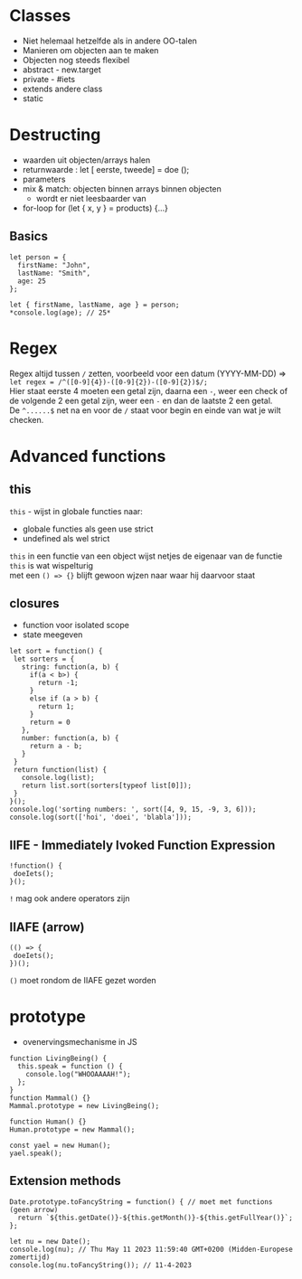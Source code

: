 # Classes
- Niet helemaal hetzelfde als in andere OO-talen
- Manieren om objecten aan te maken
- Objecten nog steeds flexibel
- abstract - new.target
- private - #iets
- extends andere class
- static<br/>

# Destructing
- waarden uit objecten/arrays halen
- returnwaarde : let [ eerste, tweede] = doe ();
- parameters
- mix & match: objecten binnen arrays binnen objecten
    - wordt er niet leesbaarder van
- for-loop for (let { x, y } = products) {...}


## Basics
```
let person = {
  firstName: "John",
  lastName: "Smith",
  age: 25
};

let { firstName, lastName, age } = person;
*console.log(age); // 25*
```

# Regex

Regex altijd tussen `/` zetten, voorbeeld voor een datum (YYYY-MM-DD) => `let regex = /^([0-9]{4})-([0-9]{2})-([0-9]{2})$/;`<br/>
Hier staat eerste 4 moeten een getal zijn, daarna een `-`, weer een check of de volgende 2 een getal zijn, weer een `-` en dan de laatste 2 een getal.<br/>
De `^......$` net na en voor de `/` staat voor begin en einde van wat je wilt checken.

# Advanced functions

## this
`this` - wijst in globale functies naar:<br/>
- globale functies als geen use strict
- undefined als wel strict <br/>

`this` in een functie van een object wijst netjes de eigenaar van de functie<br/>
`this` is wat wispelturig<br/>
met een `() => {}` blijft gewoon wjzen naar waar hij daarvoor staat

## closures
 - function voor isolated scope
 - state meegeven

 ```
 let sort = function() {
  let sorters = {
    string: function(a, b) {
      if(a < b>) {
        return -1;
      }
      else if (a > b) {
        return 1;
      }
      return = 0
    },
    number: function(a, b) {
      return a - b;
    }
  }
  return function(list) {
    console.log(list);
    return list.sort(sorters[typeof list[0]]);
  }
 }();
 console.log('sorting numbers: ', sort([4, 9, 15, -9, 3, 6]));
 console.log(sort(['hoi', 'doei', 'blabla']));
 ```

## IIFE - Immediately Ivoked Function Expression
 ```
 !function() {
  doeIets();
 }();
 ```
 `!` mag ook andere operators zijn<br/>

 ## IIAFE (arrow) <br/>
 ```
(() => {
  doeIets();
})();
 ```
 `()` moet rondom de IIAFE gezet worden<br/>

# prototype
 - ovenervingsmechanisme in JS<br/>
```
function LivingBeing() {
  this.speak = function () {
    console.log("WHOOAAAAH!");
  };
}
function Mammal() {}
Mammal.prototype = new LivingBeing();

function Human() {}
Human.prototype = new Mammal();

const yael = new Human();
yael.speak();
```

## Extension methods
```
Date.prototype.toFancyString = function() { // moet met functions (geen arrow)
  return `${this.getDate()}-${this.getMonth()}-${this.getFullYear()}`;
};

let nu = new Date();
console.log(nu); // Thu May 11 2023 11:59:40 GMT+0200 (Midden-Europese zomertijd)
console.log(nu.toFancyString()); // 11-4-2023
```
